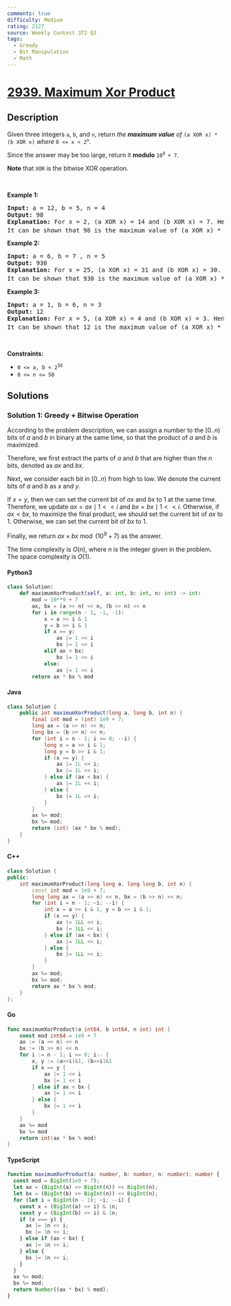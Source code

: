 ```yaml
---
comments: true
difficulty: Medium
rating: 2127
source: Weekly Contest 372 Q3
tags:
  - Greedy
  - Bit Manipulation
  - Math
---
```


<!-- problem:start -->

# [2939. Maximum Xor Product](https://leetcode.com/problems/maximum-xor-product)


## Description

<!-- description:start -->

<p>Given three integers <code>a</code>, <code>b</code>, and <code>n</code>, return <em>the <strong>maximum value</strong> of</em> <code>(a XOR x) * (b XOR x)</code> <em>where</em> <code>0 &lt;= x &lt; 2<sup>n</sup></code>.</p>

<p>Since the answer may be too large, return it <strong>modulo</strong> <code>10<sup>9 </sup>+ 7</code>.</p>

<p><strong>Note</strong> that <code>XOR</code> is the bitwise XOR operation.</p>

<p>&nbsp;</p>
<p><strong class="example">Example 1:</strong></p>

<pre>
<strong>Input:</strong> a = 12, b = 5, n = 4
<strong>Output:</strong> 98
<strong>Explanation:</strong> For x = 2, (a XOR x) = 14 and (b XOR x) = 7. Hence, (a XOR x) * (b XOR x) = 98. 
It can be shown that 98 is the maximum value of (a XOR x) * (b XOR x) for all 0 &lt;= x &lt; 2<sup>n</sup><span style="font-size: 10.8333px;">.</span>
</pre>

<p><strong class="example">Example 2:</strong></p>

<pre>
<strong>Input:</strong> a = 6, b = 7 , n = 5
<strong>Output:</strong> 930
<strong>Explanation:</strong> For x = 25, (a XOR x) = 31 and (b XOR x) = 30. Hence, (a XOR x) * (b XOR x) = 930.
It can be shown that 930 is the maximum value of (a XOR x) * (b XOR x) for all 0 &lt;= x &lt; 2<sup>n</sup>.</pre>

<p><strong class="example">Example 3:</strong></p>

<pre>
<strong>Input:</strong> a = 1, b = 6, n = 3
<strong>Output:</strong> 12
<strong>Explanation:</strong> For x = 5, (a XOR x) = 4 and (b XOR x) = 3. Hence, (a XOR x) * (b XOR x) = 12.
It can be shown that 12 is the maximum value of (a XOR x) * (b XOR x) for all 0 &lt;= x &lt; 2<sup>n</sup>.
</pre>

<p>&nbsp;</p>
<p><strong>Constraints:</strong></p>

<ul>
	<li><code>0 &lt;= a, b &lt; 2<sup>50</sup></code></li>
	<li><code>0 &lt;= n &lt;= 50</code></li>
</ul>

<!-- description:end -->

## Solutions

<!-- solution:start -->

### Solution 1: Greedy + Bitwise Operation

According to the problem description, we can assign a number to the $[0..n)$ bits of $a$ and $b$ in binary at the same time, so that the product of $a$ and $b$ is maximized.

Therefore, we first extract the parts of $a$ and $b$ that are higher than the $n$ bits, denoted as $ax$ and $bx$.

Next, we consider each bit in $[0..n)$ from high to low. We denote the current bits of $a$ and $b$ as $x$ and $y$.

If $x = y$, then we can set the current bit of $ax$ and $bx$ to $1$ at the same time. Therefore, we update $ax = ax \mid 1 << i$ and $bx = bx \mid 1 << i$. Otherwise, if $ax < bx$, to maximize the final product, we should set the current bit of $ax$ to $1$. Otherwise, we can set the current bit of $bx$ to $1$.

Finally, we return $ax \times bx \bmod (10^9 + 7)$ as the answer.

The time complexity is $O(n)$, where $n$ is the integer given in the problem. The space complexity is $O(1)$.

<!-- tabs:start -->

#### Python3

```python
class Solution:
    def maximumXorProduct(self, a: int, b: int, n: int) -> int:
        mod = 10**9 + 7
        ax, bx = (a >> n) << n, (b >> n) << n
        for i in range(n - 1, -1, -1):
            x = a >> i & 1
            y = b >> i & 1
            if x == y:
                ax |= 1 << i
                bx |= 1 << i
            elif ax > bx:
                bx |= 1 << i
            else:
                ax |= 1 << i
        return ax * bx % mod
```

#### Java

```java
class Solution {
    public int maximumXorProduct(long a, long b, int n) {
        final int mod = (int) 1e9 + 7;
        long ax = (a >> n) << n;
        long bx = (b >> n) << n;
        for (int i = n - 1; i >= 0; --i) {
            long x = a >> i & 1;
            long y = b >> i & 1;
            if (x == y) {
                ax |= 1L << i;
                bx |= 1L << i;
            } else if (ax < bx) {
                ax |= 1L << i;
            } else {
                bx |= 1L << i;
            }
        }
        ax %= mod;
        bx %= mod;
        return (int) (ax * bx % mod);
    }
}
```

#### C++

```cpp
class Solution {
public:
    int maximumXorProduct(long long a, long long b, int n) {
        const int mod = 1e9 + 7;
        long long ax = (a >> n) << n, bx = (b >> n) << n;
        for (int i = n - 1; ~i; --i) {
            int x = a >> i & 1, y = b >> i & 1;
            if (x == y) {
                ax |= 1LL << i;
                bx |= 1LL << i;
            } else if (ax < bx) {
                ax |= 1LL << i;
            } else {
                bx |= 1LL << i;
            }
        }
        ax %= mod;
        bx %= mod;
        return ax * bx % mod;
    }
};
```

#### Go

```go
func maximumXorProduct(a int64, b int64, n int) int {
	const mod int64 = 1e9 + 7
	ax := (a >> n) << n
	bx := (b >> n) << n
	for i := n - 1; i >= 0; i-- {
		x, y := (a>>i)&1, (b>>i)&1
		if x == y {
			ax |= 1 << i
			bx |= 1 << i
		} else if ax < bx {
			ax |= 1 << i
		} else {
			bx |= 1 << i
		}
	}
	ax %= mod
	bx %= mod
	return int(ax * bx % mod)
}
```

#### TypeScript

```ts
function maximumXorProduct(a: number, b: number, n: number): number {
  const mod = BigInt(1e9 + 7);
  let ax = (BigInt(a) >> BigInt(n)) << BigInt(n);
  let bx = (BigInt(b) >> BigInt(n)) << BigInt(n);
  for (let i = BigInt(n - 1); ~i; --i) {
    const x = (BigInt(a) >> i) & 1n;
    const y = (BigInt(b) >> i) & 1n;
    if (x === y) {
      ax |= 1n << i;
      bx |= 1n << i;
    } else if (ax < bx) {
      ax |= 1n << i;
    } else {
      bx |= 1n << i;
    }
  }
  ax %= mod;
  bx %= mod;
  return Number((ax * bx) % mod);
}
```

<!-- tabs:end -->

<!-- solution:end -->

<!-- problem:end -->
